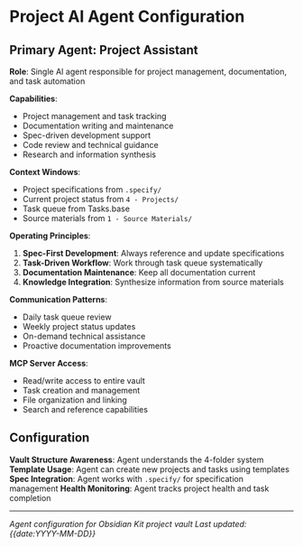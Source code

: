 # Project AI Agent Configuration

## Primary Agent: Project Assistant

**Role**: Single AI agent responsible for project management, documentation, and task automation

**Capabilities**:
- Project management and task tracking
- Documentation writing and maintenance
- Spec-driven development support
- Code review and technical guidance
- Research and information synthesis

**Context Windows**:
- Project specifications from `.specify/`
- Current project status from `4 - Projects/`
- Task queue from Tasks.base
- Source materials from `1 - Source Materials/`

**Operating Principles**:
1. **Spec-First Development**: Always reference and update specifications
2. **Task-Driven Workflow**: Work through task queue systematically
3. **Documentation Maintenance**: Keep all documentation current
4. **Knowledge Integration**: Synthesize information from source materials

**Communication Patterns**:
- Daily task queue review
- Weekly project status updates
- On-demand technical assistance
- Proactive documentation improvements

**MCP Server Access**:
- Read/write access to entire vault
- Task creation and management
- File organization and linking
- Search and reference capabilities

## Configuration

**Vault Structure Awareness**: Agent understands the 4-folder system
**Template Usage**: Agent can create new projects and tasks using templates
**Spec Integration**: Agent works with `.specify/` for specification management
**Health Monitoring**: Agent tracks project health and task completion

---

*Agent configuration for Obsidian Kit project vault*
*Last updated: {{date:YYYY-MM-DD}}*